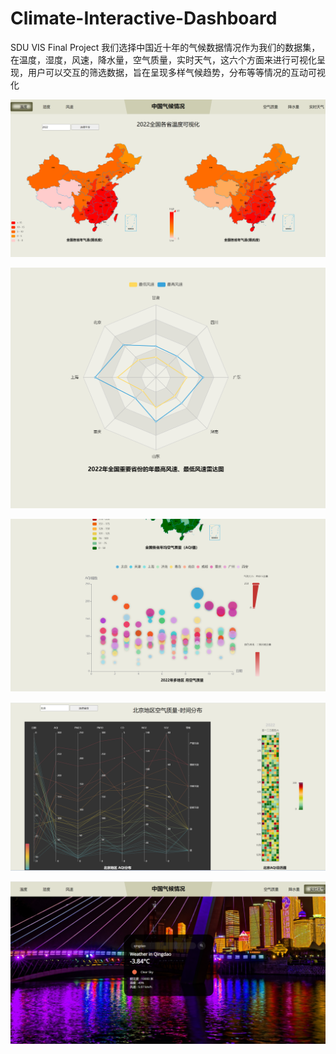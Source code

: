 # Climate-Interactive-Dashboard
SDU VIS Final Project
我们选择中国近十年的气候数据情况作为我们的数据集，在温度，湿度，风速，降水量，空气质量，实时天气，这六个方面来进行可视化呈现，用户可以交互的筛选数据，旨在呈现多样气候趋势，分布等等情况的互动可视化

![image-20231217130916311](images/image-20231217130916311.png)

![image-20231217131201845](images/image-20231217131201845.png)

![image-20231217131143953](images/image-20231217131143953.png)

![image-20231217130940983](images/image-20231217130940983.png)

![image-20231217131106117](images/image-20231217131106117.png)
